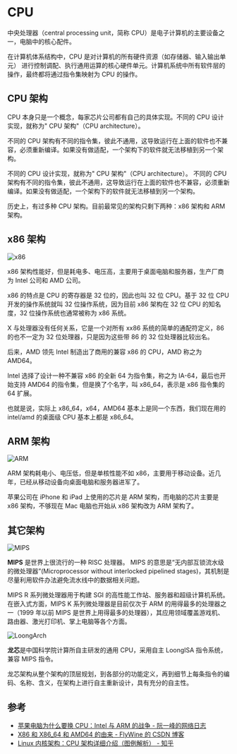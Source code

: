 # CPU

中央处理器（central processing unit，简称 CPU）是电子计算机的主要设备之一，电脑中的核心配件。

在计算机体系结构中，CPU 是对计算机的所有硬件资源（如存储器、输入输出单元） 进行控制调配、执行通用运算的核心硬件单元。计算机系统中所有软件层的操作，最终都将通过指令集映射为 CPU 的操作。

## CPU 架构

CPU 本身只是一个概念，每家芯片公司都有自己的具体实现。不同的 CPU 设计实现，就称为" CPU 架构"（CPU architecture）。

不同的 CPU 架构有不同的指令集，彼此不通用，这导致运行在上面的软件也不兼容，必须重新编译。如果没有做适配，一个架构下的软件就无法移植到另一个架构。

不同的 CPU 设计实现，就称为" CPU 架构"（CPU architecture）。 不同的 CPU 架构有不同的指令集，彼此不通用，这导致运行在上面的软件也不兼容，必须重新编译。如果没有做适配，一个架构下的软件就无法移植到另一个架构。

历史上，有过多种 CPU 架构。目前最常见的架构只剩下两种：x86 架构和 ARM 架构。

## x86 架构

<img :src="$withBase('/images/cp/basis/x86.jpg')" alt="x86">

x86 架构性能好，但是耗电多、电压高，主要用于桌面电脑和服务器，生产厂商为 Intel 公司和 AMD 公司。

x86 的特点是 CPU 的寄存器是 32 位的，因此也叫 32 位 CPU。基于 32 位 CPU 开发的操作系统就叫 32 位操作系统，因为目前 x86 架构在 32 位 CPU 的知名度，32 位操作系统也通常被称为 x86 系统。

X 与处理器没有任何关系，它是一个对所有 xx86 系统的简单的通配符定义，86 的也不一定为 32 位处理器，只是因为这些带 86 的 32 位处理器比较出名。

后来，AMD 领先 Intel 制造出了商用的兼容 x86 的 CPU，AMD 称之为 AMD64。

Intel 选择了设计一种不兼容 x86 的全新 64 为指令集，称之为 IA-64，最后也开始支持 AMD64 的指令集，但是换了个名字，叫 x86_64，表示是 x86 指令集的 64 扩展。

也就是说，实际上 x86_64，x64，AMD64 基本上是同一个东西，我们现在用的 intel/amd 的桌面级 CPU 基本上都是 x86_64。

## ARM 架构

<img :src="$withBase('/images/cp/basis/arm.jpg')" alt="ARM">

ARM 架构耗电小、电压低，但是单核性能不如 x86，主要用于移动设备。近几年，已经从移动设备向桌面电脑和服务器进军了。

苹果公司在 iPhone 和 iPad 上使用的芯片是 ARM 架构，而电脑的芯片主要是 x86 架构，不够现在 Mac 电脑也开始从 x86 架构改为 ARM 架构了。

## 其它架构

<img :src="$withBase('/images/cp/basis/mips.jpg')" alt="MIPS">

**MIPS** 是世界上很流行的一种 RISC 处理器。 MIPS 的意思是“无内部互锁流水级的微处理器”(Microprocessor without interlocked pipelined stages)，其机制是尽量利用软件办法避免流水线中的数据相关问题。

MIPS R 系列微处理器用于构建 SGI 的高性能工作站、服务器和超级计算机系统。在嵌入式方面，MIPS K 系列微处理器是目前仅次于 ARM 的用得最多的处理器之一（1999 年以前 MIPS 是世界上用得最多的处理器），其应用领域覆盖游戏机、路由器、激光打印机、掌上电脑等各个方面。

<img :src="$withBase('/images/cp/basis/LoongArch.png')" alt="LoongArch">

**龙芯**是中国科学院计算所自主研发的通用 CPU，采用自主 LoongISA 指令系统，兼容 MIPS 指令。

龙芯架构从整个架构的顶层规划，到各部分的功能定义，再到细节上每条指令的编码、名称、含义，在架构上进行自主重新设计，具有充分的自主性。

## 参考

- [苹果电脑为什么要换 CPU：Intel 与 ARM 的战争 - 阮一峰的网络日志](https://www.ruanyifeng.com/blog/2020/06/cpu-architecture.html)
- [X86 和 X86_64 和 AMD64 的由来 - FlyWine 的 CSDN 博客](https://blog.csdn.net/wf19930209/article/details/79536506)
- [Linux 内核架构：CPU 架构详细介绍（图例解析） - 知乎](https://zhuanlan.zhihu.com/p/481536761)
